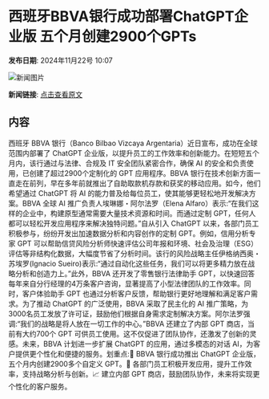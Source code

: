 # 西班牙BBVA银行成功部署ChatGPT企业版 五个月创建2900个GPTs

**发布日期**: 2024年11月22号 10:07

![新闻图片](https://pic.chinaz.com/picmap/thumb/202311071503398603_0.jpg)

**新闻链接**: [点击查看原文](https://www.aibase.com/zh/news/13411)

## 内容

西班牙 BBVA 银行（Banco Bilbao Vizcaya Argentaria）近日宣布，成功在全球范围内部署了 ChatGPT 企业版，以提升员工的工作效率和创新能力。在短短五个月内，该行通过与法律、合规及 IT 安全团队紧密合作，确保 AI 的安全和负责使用，已创建了超过2900个定制化的 GPT 应用程序。BBVA 银行在技术创新方面一直走在前列，早在多年前就推出了自助取款机存款和获奖的移动应用。如今，他们希望通过 ChatGPT 将 AI 的能力普及给每位员工，使其能够更轻松地开发解决方案。BBVA 全球 AI 推广负责人埃琳娜・阿尔法罗（Elena Alfaro）表示:“在我们这样的企业中，构建原型通常需要大量技术资源和时间。而通过定制 GPT，任何人都可以轻松开发应用程序来解决独特问题。”自从引入 ChatGPT 以来，各部门员工积极参与，纷纷开发出加速数据分析和内容创作的定制 GPT。例如，信用分析专家 GPT 可以帮助信贷风险分析师快速评估公司年报和环境、社会及治理（ESG）评估等非结构化数据，大幅度节省了分析时间。该行的风险战略主任伊格纳西奥・苏埃罗(Ignacio Sueiro)表示:“通过自动化这些任务，我们可以将更多精力放在战略分析和创造力上。”此外，BBVA 还开发了零售银行法律助手 GPT，以快速回答每年来自分行经理的4万条客户咨询，显著提高了小型法律团队的工作效率。同时，客户体验助手 GPT 也通过分析客户反馈，帮助银行更好地理解和满足客户需求。为了推动 ChatGPT 的广泛使用，BBVA 采取了民主化的 AI 推广策略，为3000名员工发放了许可证，鼓励他们根据自身需求定制解决方案。阿尔法罗强调:“我们的战略是将人放在一切工作的中心。”BBVA 还建立了内部 GPT 商店，当前有大约700个 GPT 可供员工使用。这不仅促进了团队协作，还激发了创新的灵感。未来，BBVA 计划进一步扩展 ChatGPT 的应用，通过多模态的对话 AI，为客户提供更个性化和便捷的服务。划重点:🌟 BBVA 银行成功推出 ChatGPT 企业版，五个月内创建2900多个自定义 GPT。🤖 各部门员工积极开发应用，提升工作效率，支持战略分析与创新。📈 建立内部 GPT 商店，鼓励团队协作，未来将实现更个性化的客户服务。
